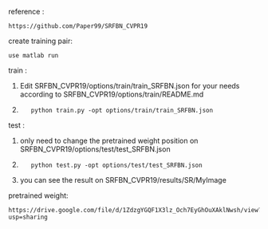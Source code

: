 reference :
                      
    https://github.com/Paper99/SRFBN_CVPR19

create training pair:

    use matlab run

train :

1.    Edit SRFBN_CVPR19/options/train/train_SRFBN.json for your needs according to SRFBN_CVPR19/options/train/README.md

2.        python train.py -opt options/train/train_SRFBN.json

test :


1.    only need to change the pretrained weight position on  SRFBN_CVPR19/options/test/test_SRFBN.json
2.        python test.py -opt options/test/test_SRFBN.json
3.    you can see the result on SRFBN_CVPR19/results/SR/MyImage



pretrained weight:

    https://drive.google.com/file/d/1ZdzgYGQF1X3lz_Och7EyGhOuXAklNwsh/view?usp=sharing
